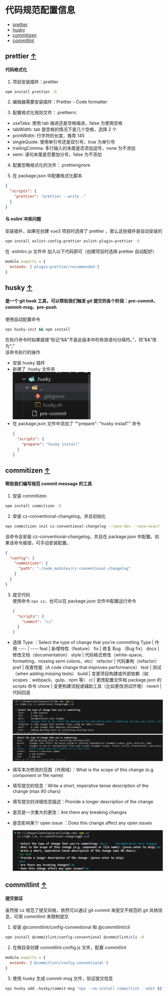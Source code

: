 # 代码规范配置信息

- [prettier](#prettier)
- [husky](#husky)
- [commitizen](#commitizen)
- [commitlint](#commitlint)

## prettier [↑](#代码规范配置信息)

#### 代码格式化

1. 项目安装插件：prettier

```bash
npm install prettier -D
```

2. 编辑器需要安装插件：Prettier - Code formatter

3. 配置格式化规则文件：.prettierrc

- useTabs: 使用 tab 缩进还是空格缩进，false 为使用空格
- tabWidth: tab 是空格的情况下是几个空格，选择 2 个
- printWidth: 行字符的长度，推荐 145
- singleQuote: 使用单引号还是双引号，true 为单引号
- trailingComma: 多行输入的末尾是否添加逗号，none 为不添加
- semi: 语句末尾是否要加分号，false 为不添加

4. 配置忽略格式化的文件：.prettierignore

5. 在 package.json 中配置格式化脚本

```json
{
  "scripts": {
    "prettier": "prettier --write ."
  }
}
```

#### 与 eslint 冲突问题

安装插件，如果在创建 vue3 项目时选择了 prettier ，那么这些插件是自动安装的

```bash
npm install eslint-config-prettier eslint-plugin-prettier -D
```

在 .eslintrc.js 文件中 加入以下代码即可（创建项目时选择 prettier 自动配好）

```javascript
module.exports = {
  extends: ['plugin:prettier/recommended']
}
```

## husky [↑](#代码规范配置信息)

#### 是一个 git hook 工具，可以帮助我们触发 git 提交的各个阶段：pre-commit、commit-msg、pre-push

使用自动配置命令

```bash
npx husky-init && npm install
```

在执行命令时如果报错“标记“&&”不是此版本中的有效语句分隔符。”，将“&&”改为“;”  
该命令执行的操作

- 安装 husky 插件
- 新建了 .husky 文件夹  
  ![husky_pic_0](./src/assets/md_img/husky_pic_0.jpg 'husky_pic_0')
- 在 package.json 文件中添加了 “"prepare": "husky install"” 命令
  ```json
  {
    "scripts": {
      "prepare": "husky install"
    }
  }
  ```

## commitizen [↑](#代码规范配置信息)

#### 帮助我们编写规范 commit message 的工具

1. 安装 commitizen

```bash
npm install commitizen -D
```

2. 安装 cz-conventional-changelog，并且初始化

```bash
npx commitizen init cz-conventional-changelog --save-dev --save-exact
```

该命令会安装 cz-conventional-changelog，并且在 package.json 中配置。如果该命令报错，可手动安装配置。

```json
{
  "config": {
    "commitizen": {
      "path": "./node_modules/cz-conventional-changelog"
    }
  }
}
```

3. 提交代码  
   使用命令 `npx cz`，也可以在 package.json 文件中配置运行命令
   ```json
   {
     "scripts": {
       "commit": "cz"
     }
   }
   ```

- 选择 Type ：Select the type of change that you're committing
  Type | 作用
  ---- | ----
  feat | 新增特性（feature）
  fix | 修复 Bug （Bug fix）
  docs | 修改文档（documentation）
  style | 代码格式修改（white-space、formatting、missing semi colons，etc）
  refactor | 代码重构（refactor）
  pref | 改善性能（A code change that improves performance）
  test | 测试（when adding missing tests）
  build | 变更项目构建或外部依赖（如 scopes：webpack、gulp、npm 等）
  ci | 更改配置文件和 package.json 的 scripts 命令
  chore | 变更构建流程或辅助工具（比如更改测试环境）
  revert | 代码回退

  ![cz_pic_0](./src/assets/md_img/cz_pic_0.jpg 'cz_pic_0')
  ![cz_pic_1](./src/assets/md_img/cz_pic_1.jpg 'cz_pic_1')

- 填写本次修改的范围（作用域）：What is the scope of this change (e.g. component or file name)
- 填写提交的信息：Write a short, imperative tense description of the change (max 90 chars)
- 填写提交的详细信息描述：Provide a longer description of the change
- 是否是一次重大的更改：Are there any breaking changes
- 是否影响某个 open issue ：Does this change affect any open issues

  ![cz_pic_2](./src/assets/md_img/cz_pic_2.jpg 'cz_pic_2')

## commitlint [↑](#代码规范配置信息)

#### 提交验证

虽然按 cz 规范了提交风格，依然可以通过 git commit 来提交不规范的 git 风格信息，可用 commitlint 来限制提交

1.  安装 @commitlint/config-conventional 和 @commitlint/cli

```bash
npm install @commitlint/config-conventional @commitlint/cli -D
```

2. 在根目录创建 commitlint.config.js 文件，配置 commitlint

```javascript
module.exports = {
  extends: ['@commitlint/config-conventional']
}
```

3. 使用 husky 生成 commit-msg 文件，验证提交信息

```bash
npx husky add .husky/commit-msg "npx --no-install commitlint --edit $1"
```
